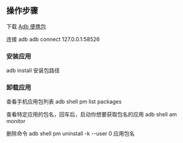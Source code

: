 ## 操作步骤

下载 [Adb 便携包](https://suanpersonale-my.sharepoint.com/:u:/g/personal/suan_suanpersonale_onmicrosoft_com/Ef9BMRkeAk9JntkCaMaHKh4BkEdp4tawMTbMxHNFDngVqQ?e=ACPWH0)

连接 adb
adb connect 127.0.0.1:58526

### 安装应用
adb install 安装包路径

### 卸载应用

查看手机应用包列表
adb shell pm list packages

查看特定应用的包名，回车后，启动你想要获取包名的应用
adb shell am monitor

删除命令
adb shell pm uninstall -k --user 0 应用包名